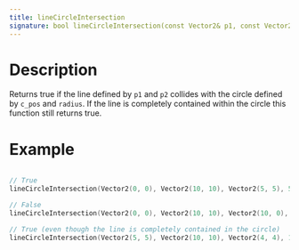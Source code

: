 ```yaml
---
title: lineCircleIntersection
signature: bool lineCircleIntersection(const Vector2& p1, const Vector2& p2, const Vector2& c_pos, double radius)
---
```


# Description
Returns true if the line defined by `p1` and `p2` collides with the circle defined by `c_pos` and `radius`. If the line is completely contained within the circle this function still returns true.

# Example
``` c++

// True
lineCircleIntersection(Vector2(0, 0), Vector2(10, 10), Vector2(5, 5), 5);

// False
lineCircleIntersection(Vector2(0, 0), Vector2(10, 10), Vector2(10, 0), 3);

// True (even though the line is completely contained in the circle)
lineCircleIntersection(Vector2(5, 5), Vector2(10, 10), Vector2(4, 4), 10);

```
